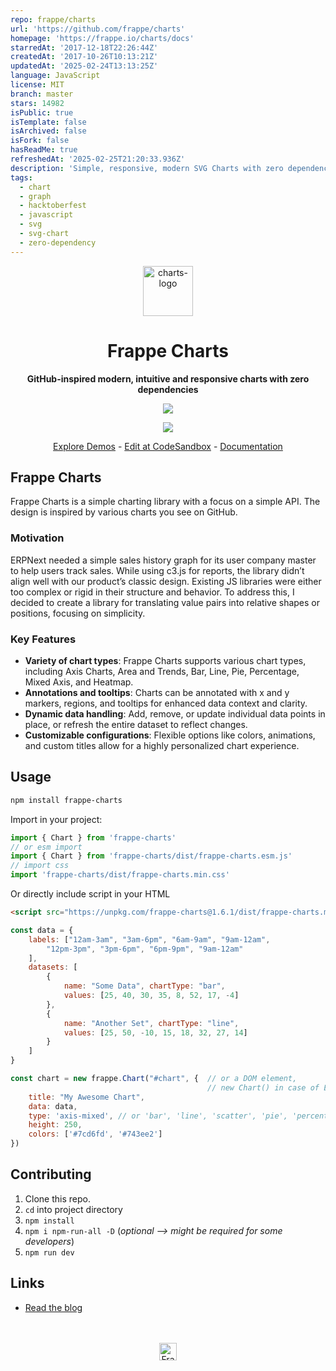 ```yaml
---
repo: frappe/charts
url: 'https://github.com/frappe/charts'
homepage: 'https://frappe.io/charts/docs'
starredAt: '2017-12-18T22:26:44Z'
createdAt: '2017-10-26T10:13:21Z'
updatedAt: '2025-02-24T13:13:25Z'
language: JavaScript
license: MIT
branch: master
stars: 14982
isPublic: true
isTemplate: false
isArchived: false
isFork: false
hasReadMe: true
refreshedAt: '2025-02-25T21:20:33.936Z'
description: 'Simple, responsive, modern SVG Charts with zero dependencies'
tags:
  - chart
  - graph
  - hacktoberfest
  - javascript
  - svg
  - svg-chart
  - zero-dependency
---
```


<div align="center" markdown="1">
    
<img width="80" alt="charts-logo" src="https://github.com/user-attachments/assets/37b7ffaf-8354-48f2-8b9c-fa04fae0135b" />
    
# Frappe Charts
**GitHub-inspired modern, intuitive and responsive charts with zero dependencies**

<p align="center">
    <a href="https://bundlephobia.com/result?p=frappe-charts">
        <img src="https://img.shields.io/bundlephobia/minzip/frappe-charts">
    </a>
</p>

<img src=".github/example.gif">

<div>

[Explore Demos](https://frappe.io/charts) - [Edit at CodeSandbox](https://codesandbox.io/s/frappe-charts-demo-viqud) - [Documentation](https://frappe.io/charts/docs)  

</div>

</div>

## Frappe Charts
Frappe Charts is a simple charting library with a focus on a simple API. The design is inspired by various charts you see on GitHub.

### Motivation

ERPNext needed a simple sales history graph for its user company master to help users track sales. While using c3.js for reports, the library didn’t align well with our product’s classic design. Existing JS libraries were either too complex or rigid in their structure and behavior. To address this, I decided to create a library for translating value pairs into relative shapes or positions, focusing on simplicity.

### Key Features

- **Variety of chart types**: Frappe Charts supports various chart types, including Axis Charts, Area and Trends, Bar, Line, Pie, Percentage, Mixed Axis, and Heatmap.
- **Annotations and tooltips**: Charts can be annotated with x and y markers, regions, and tooltips for enhanced data context and clarity.
- **Dynamic data handling**: Add, remove, or update individual data points in place, or refresh the entire dataset to reflect changes.
- **Customizable configurations**: Flexible options like colors, animations, and custom titles allow for a highly personalized chart experience.

## Usage

```sh
npm install frappe-charts
```

Import in your project:
```js
import { Chart } from 'frappe-charts'
// or esm import
import { Chart } from 'frappe-charts/dist/frappe-charts.esm.js'
// import css
import 'frappe-charts/dist/frappe-charts.min.css'
```

Or directly include script in your HTML

```html
<script src="https://unpkg.com/frappe-charts@1.6.1/dist/frappe-charts.min.umd.js"></script>
```


```js
const data = {
    labels: ["12am-3am", "3am-6pm", "6am-9am", "9am-12am",
        "12pm-3pm", "3pm-6pm", "6pm-9pm", "9am-12am"
    ],
    datasets: [
        {
            name: "Some Data", chartType: "bar",
            values: [25, 40, 30, 35, 8, 52, 17, -4]
        },
        {
            name: "Another Set", chartType: "line",
            values: [25, 50, -10, 15, 18, 32, 27, 14]
        }
    ]
}

const chart = new frappe.Chart("#chart", {  // or a DOM element,
                                            // new Chart() in case of ES6 module with above usage
    title: "My Awesome Chart",
    data: data,
    type: 'axis-mixed', // or 'bar', 'line', 'scatter', 'pie', 'percentage'
    height: 250,
    colors: ['#7cd6fd', '#743ee2']
})
```

## Contributing

1. Clone this repo.
2. `cd` into project directory
3. `npm install`
4. `npm i npm-run-all -D` (*optional --> might be required for some developers*)
5. `npm run dev`

## Links

- [Read the blog](https://medium.com/@pratu16x7/so-we-decided-to-create-our-own-charts-a95cb5032c97)


<br>
<br>
<div align="center">
	<a href="https://frappe.io" target="_blank">
		<picture>
			<source media="(prefers-color-scheme: dark)" srcset="https://frappe.io/files/Frappe-white.png">
			<img src="https://frappe.io/files/Frappe-black.png" alt="Frappe Technologies" height="28"/>
		</picture>
	</a>
</div>
